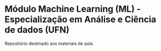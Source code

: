 # Módulo Machine Learning (ML) - Especialização em Análise e Ciência de dados (UFN)

Repositório destinado aos materiais de aula.
